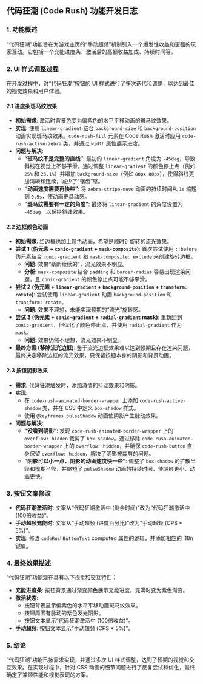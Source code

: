 ## 代码狂潮 (Code Rush) 功能开发日志

### 1. 功能概述

“代码狂潮”功能旨在为游戏主页的“手动超频”机制引入一个爆发性收益和更强的玩家互动。它包括一个充能进度条、激活后的高额收益加成、持续时间等。

### 2. UI 样式调整过程

在开发过程中，对“代码狂潮”按钮的 UI 样式进行了多次迭代和调整，以达到最佳的视觉效果和用户体验。

#### 2.1 进度条斑马纹效果

*   **初始需求**: 激活时背景色变为偏紫色的水平平移动画的斑马纹效果。
*   **实现**: 使用 `linear-gradient` 结合 `background-size` 和 `background-position` 动画实现斑马纹效果。`code-rush-fill` 元素在 Code Rush 激活时应用 `code-rush-active-zebra` 类，并通过 `width` 属性展示进度。
*   **问题与解决**: 
    *   **“斑马纹不是完整的直线”**: 最初的 `linear-gradient` 角度为 `-45deg`，导致斜线在视觉上不够平滑。通过调整 `linear-gradient` 的颜色停止点（例如 `25%` 和 `25.1%`）并增加 `background-size`（例如 `80px 80px`），使得斜线更加清晰和连续，减少了“锯齿”感。
    *   **“动画速度需要再快些”**: 将 `zebra-stripe-move` 动画的持续时间从 `1s` 缩短到 `0.5s`，使动画更具动感。
    *   **“斑马纹需要有一定的角度”**: 最终将 `linear-gradient` 的角度设置为 `-45deg`，以保持斜线效果。

#### 2.2 边框颜色动画

*   **初始需求**: 给边框也加上颜色动画，希望是顺时针旋转的流光效果。
*   **尝试 1 (伪元素 + `conic-gradient` + `mask-composite`)**: 首次尝试使用 `::before` 伪元素结合 `conic-gradient` 和 `mask-composite: exclude` 来创建旋转边框。
    *   **问题**: 效果“断断续续的”，流光效果不明显。
    *   **分析**: `mask-composite` 结合 `padding` 和 `border-radius` 容易出现渲染问题，且 `conic-gradient` 的颜色停止点可能不够平滑。
*   **尝试 2 (伪元素 + `linear-gradient` + `background-position` + `transform: rotate`)**: 尝试使用 `linear-gradient` 动画 `background-position` 和 `transform: rotate`。
    *   **问题**: 效果不理想，未能实现预期的“流光”旋转感。
*   **尝试 3 (伪元素 + `conic-gradient` + `radial-gradient` mask)**: 重新回到 `conic-gradient`，但优化了颜色停止点，并使用 `radial-gradient` 作为 `mask`。
    *   **问题**: 效果仍然不理想，流光效果不明显。
*   **最终方案 (移除流光边框)**: 鉴于流光边框效果难以达到预期且存在渲染问题，最终决定移除边框的流光效果，只保留按钮本身的阴影和背景动画。

#### 2.3 按钮阴影效果

*   **需求**: 代码狂潮触发时，添加激情的抖动效果和阴影。
*   **实现**: 
    *   在 `code-rush-animated-border-wrapper` 上添加 `code-rush-active-shadow` 类，并在 CSS 中定义 `box-shadow` 样式。
    *   使用 `@keyframes pulseShadow` 动画使阴影产生脉动效果。
*   **问题与解决**: 
    *   **“没看到阴影”**: 发现 `code-rush-animated-border-wrapper` 上的 `overflow: hidden` 裁剪了 `box-shadow`。通过移除 `code-rush-animated-border-wrapper` 上的 `overflow: hidden`，并确保 `code-rush-button` 自身保留 `overflow: hidden`，解决了阴影被裁剪的问题。
    *   **“阴影可以小一点，阴影的动画速度快一些”**: 调整了 `box-shadow` 的扩散半径和模糊半径，并缩短了 `pulseShadow` 动画的持续时间，使阴影更小、动画更快。

### 3. 按钮文案修改

*   **代码狂潮激活时**: 文案从“代码狂潮激活中 (剩余时间)”改为“代码狂潮激活中 (100倍收益)”。
*   **手动超频充能时**: 文案从“手动超频 (进度百分比)”改为“手动超频 (CPS * 5%)”。
*   **实现**: 修改 `codeRushButtonText` computed 属性的逻辑，并添加相应的 i18n 键值。

### 4. 最终效果描述

“代码狂潮”功能现在具有以下视觉和交互特性：

*   **充能进度条**: 按钮背景通过渐变颜色展示充能进度，充满时变为紫色渐变。
*   **激活状态**: 
    *   按钮背景显示偏紫色的水平平移动画斑马纹效果。
    *   按钮周围有脉动的紫色发光阴影。
    *   按钮文本显示“代码狂潮激活中 (100倍收益)”。
*   **手动超频**: 按钮文本显示“手动超频 (CPS * 5%)”。

### 5. 结论

“代码狂潮”功能已按需求实现，并通过多次 UI 样式调整，达到了预期的视觉和交互效果。在实现过程中，针对 CSS 动画的细节问题进行了反复尝试和优化，最终确定了兼顾性能和视觉表现的方案。
